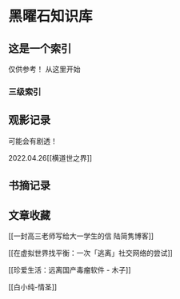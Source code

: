 # 黑曜石知识库
## 这是一个索引
仅供参考！  从这里开始
### 三级索引

## 观影记录
可能会有剧透！

2022.04.26[[横道世之界]]

## 书摘记录

## 文章收藏
[[一封高三老师写给大一学生的信  陆简隽博客]]

[[在虚拟世界找平衡：一次「逃离」社交网络的尝试]]

[[珍爱生活：远离国产毒瘤软件 - 木子]]


[[白小纯-情圣]]